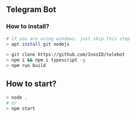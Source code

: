 ## Telegram Bot

### How to install?

```bash
# if you are using windows, just skip this step
> apt install git nodejs

> git clone https://github.com/InosID/telebot
> npm i && npm i typescript -g
> npm run build
```

## How to start?

```bash
> node .
# or
> npm start
```